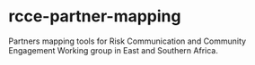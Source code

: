 # rcce-partner-mapping

Partners mapping tools for Risk Communication and Community Engagement Working group in East and Southern Africa.
